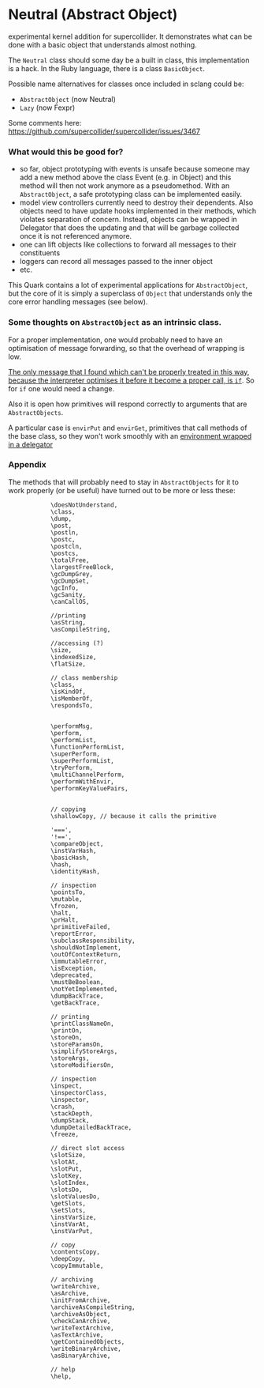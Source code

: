 # Neutral (Abstract Object)
experimental kernel addition for supercollider. It demonstrates what can be done with a basic object that understands almost nothing. 

The `Neutral` class should some day be a built in class, this implementation is a hack. In the Ruby language, there is a class `BasicObject`.

Possible name alternatives for classes once included in sclang could be:

- `AbstractObject` (now Neutral)
- `Lazy` (now Fexpr)

Some comments here: https://github.com/supercollider/supercollider/issues/3467

### What would this be good for?
- so far, object prototyping with events is unsafe because someone may add a new method above the class Event (e.g. in Object) and this method will then not work anymore as a pseudomethod. With an `AbstractObject`, a safe prototyping class can be implemented easily.
- model view controllers currently need to destroy their dependents. Also objects need to have update hooks implemented in their methods, which violates separation of concern. Instead, objects can be wrapped in Delegator that does the updating and that will be garbage collected once it is not referenced anymore.
- one can lift objects like collections to forward all messages to their constituents
- loggers can record all messages passed to the inner object 
- etc.

This Quark contains a lot of experimental applications for `AbstractObject`, but the core of it is simply a superclass of `Object` that understands only the core error handling messages (see below).

### Some thoughts on `AbstractObject` as an intrinsic class.

For a proper implementation, one would probably need to have an optimisation of message forwarding, so that the overhead of wrapping is low.

[The only message that I found which can't be properly treated in this way, because the interpreter optimises it before it become a proper call, is `if`](https://github.com/supercollider/supercollider/issues/3567). So for `if` one would need a change.

Also it is open how primitives will respond correctly to arguments that are `AbstractObjects`.

A particular case is `envirPut` and `envirGet`, primitives that call methods of the base class, so they won't work smoothly with an [environment wrapped in a delegator](https://scsynth.org/t/is-there-an-order-preserving-environment-quark/1881/17)


### Appendix

The methods that will probably need to stay in `AbstractObjects` for it to work properly (or be useful) have turned out to be more or less these:


```supercollider
			\doesNotUnderstand,
			\class,
			\dump,
			\post,
			\postln,
			\postc,
			\postcln,
			\postcs,
			\totalFree,
			\largestFreeBlock,
			\gcDumpGrey,
			\gcDumpSet,
			\gcInfo,
			\gcSanity,
			\canCallOS,

			//printing
			\asString,
			\asCompileString,

			//accessing (?)
			\size,
			\indexedSize,
			\flatSize,

			// class membership
			\class,
			\isKindOf,
			\isMemberOf,
			\respondsTo,


			\performMsg,
			\perform,
			\performList,
			\functionPerformList,
			\superPerform,
			\superPerformList,
			\tryPerform,
			\multiChannelPerform,
			\performWithEnvir,
			\performKeyValuePairs,


			// copying
			\shallowCopy, // because it calls the primitive

			'===',
			'!==',
			\compareObject,
			\instVarHash,
			\basicHash,
			\hash,
			\identityHash,

			// inspection
			\pointsTo,
			\mutable,
			\frozen,
			\halt,
			\prHalt,
			\primitiveFailed,
			\reportError,
			\subclassResponsibility,
			\shouldNotImplement,
			\outOfContextReturn,
			\immutableError,
			\isException,
			\deprecated,
			\mustBeBoolean,
			\notYetImplemented,
			\dumpBackTrace,
			\getBackTrace,

			// printing
			\printClassNameOn,
			\printOn,
			\storeOn,
			\storeParamsOn,
			\simplifyStoreArgs,
			\storeArgs,
			\storeModifiersOn,

			// inspection
			\inspect,
			\inspectorClass,
			\inspector,
			\crash,
			\stackDepth,
			\dumpStack,
			\dumpDetailedBackTrace,
			\freeze,

			// direct slot access
			\slotSize,
			\slotAt,
			\slotPut,
			\slotKey,
			\slotIndex,
			\slotsDo,
			\slotValuesDo,
			\getSlots,
			\setSlots,
			\instVarSize,
			\instVarAt,
			\instVarPut,

			// copy
			\contentsCopy,
			\deepCopy,
			\copyImmutable,

			// archiving
			\writeArchive,
			\asArchive,
			\initFromArchive,
			\archiveAsCompileString,
			\archiveAsObject,
			\checkCanArchive,
			\writeTextArchive,
			\asTextArchive,
			\getContainedObjects,
			\writeBinaryArchive,
			\asBinaryArchive,

			// help
			\help,
```
